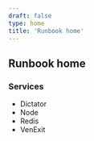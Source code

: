 ```yaml
---
draft: false
type: home
title: 'Runbook home'
---
```


## Runbook home

### Services
* Dictator
* Node
* Redis
* VenExit



